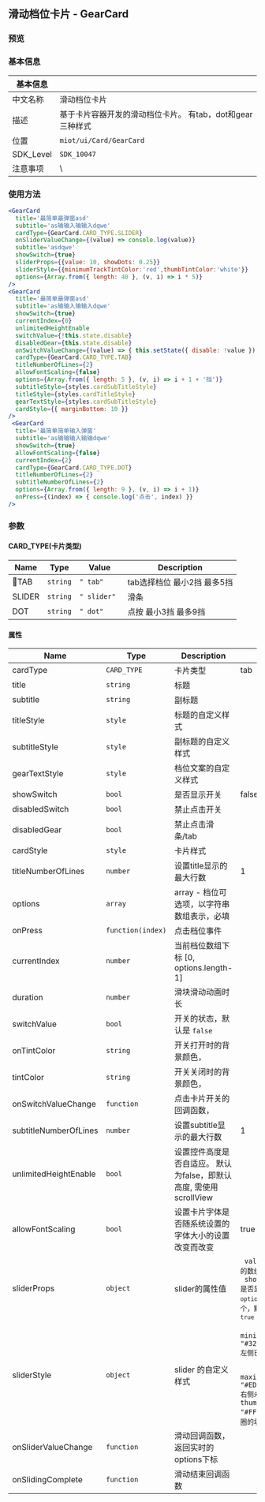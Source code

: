 ## 滑动档位卡片 - GearCard

### 预览

### 基本信息

| 基本信息  |                                                              |
| --------- | ------------------------------------------------------------ |
| 中文名称  | 滑动档位卡片                                                    |
| 描述      | 基于卡片容器开发的滑动档位卡片。 有tab，dot和gear三种样式            |
| 位置      | `miot/ui/Card/GearCard` |
| SDK_Level | `SDK_10047` |
| 注意事项  | \  

### 使用方法

``` jsx
<GearCard
  title='最简单最弹窗asd'
  subtitle='as输输入输输入dqwe'
  cardType={GearCard.CARD_TYPE.SLIDER}
  onSliderValueChange={(value) => console.log(value)}
  subtitle='asdqwe'
  showSwitch={true}
  sliderProps={{value: 10, showDots: 0.25}}
  sliderStyle={{minimumTrackTintColor:'red',thumbTintColor:'white'}}
  options={Array.from({ length: 40 }, (v, i) => i * 5)}
/>
<GearCard
  title='最简单最弹窗asd'
  subtitle='as输输入输输入dqwe'
  showSwitch={true}
  currentIndex={0}
  unlimitedHeightEnable
  switchValue={!this.state.disable}
  disabledGear={this.state.disable}
  onSwitchValueChange={(value) => { this.setState({ disable: !value }) }}
  cardType={GearCard.CARD_TYPE.TAB}
  titleNumberOfLines={2}
  allowFontScaling={false}
  options={Array.from({ length: 5 }, (v, i) => i + 1 + '挡')}
  subtitleStyle={styles.cardSubTitleStyle}
  titleStyle={styles.cardTitleStyle}
  gearTextStyle={styles.cardSubTitleStyle}
  cardStyle={{ marginBottom: 10 }}
/>
 <GearCard
  title='最简单简单输入弹窗'
  subtitle='as输输输入输输dqwe'
  showSwitch={true}
  allowFontScaling={false}
  currentIndex={2}
  cardType={GearCard.CARD_TYPE.DOT}
  titleNumberOfLines={2}
  subtitleNumberOfLines={2}
  options={Array.from({ length: 9 }, (v, i) => i + 1)}
  onPress={(index) => { console.log('点击', index) }}
/>
```

### 参数

#### CARD_TYPE(卡片类型)

| Name   | Type                | Value                           | Description      |
| ------ | ------------------- | ------------------------------- | ---------------- |
| TAB    | <code>string</code> | <code>&quot; tab&quot; </code>    | tab选择档位 最小2挡 最多5挡 |
| SLIDER | <code>string</code> | <code>&quot; slider&quot; </code> | 滑条     |
| DOT    | <code>string</code> | <code>&quot; dot&quot; </code>    | 点按 最小3挡 最多9挡 |

#### 属性

| Name    | Type                | Description                     | Value      |
| ------- | ------------------- | ------------------------------- | ---------- | 
| cardType | <code>CARD_TYPE</code> | 卡片类型 | tab |
| title | <code>string</code> | 标题 |
| subtitle | <code>string</code> | 副标题 |
| titleStyle | <code>style</code> | 标题的自定义样式 |
| subtitleStyle | <code>style</code> | 副标题的自定义样式 |
| gearTextStyle | <code>style</code> |  档位文案的自定义样式
| showSwitch | <code>bool</code>  | 是否显示开关 | false |
| disabledSwitch | <code>bool</code>  | 禁止点击开关 |
| disabledGear | <code>bool</code>  | 禁止点击滑条/tab |
| cardStyle | <code>style</code>  | 卡片样式 |
| titleNumberOfLines | <code>number</code>  | 设置title显示的最大行数 | 1 |
| options | <code>array<string>|array<number></code>  - 档位可选项，以字符串数组表示，必填 |
| onPress | <code>function(index)</code>  | 点击档位事件 |
| currentIndex | <code>number</code>  | 当前档位数组下标 [0, options.length-1] |
| duration | <code>number</code>  | 滑块滑动动画时长 |
| switchValue    | <code>bool</code>  | 开关的状态，默认是 `false` |
| onTintColor    | <code>string</code> | 开关打开时的背景颜色，     |
| tintColor      | <code>string</code> | 开关关闭时的背景颜色，    |
| onSwitchValueChange  | <code>function</code>  | 点击卡片开关的回调函数，  |
| subtitleNumberOfLines | <code>number</code>  | 设置subtitle显示的最大行数 | 1 |
| unlimitedHeightEnable | <code>bool</code>  | 设置控件高度是否自适应。 默认为false，即默认高度, 需使用scrollView |
| allowFontScaling | <code>bool</code>  | 设置卡片字体是否随系统设置的字体大小的设置改变而改变 | true |
| sliderProps | <code>object</code>  | slider的属性值 | <code> value:50 // 被选择档位的数组下标, <br/> showEndText:true  // 是否显示两端的文字，即 `options` 的第一个和最后一个，默认 `true` </code> |
| sliderStyle | <code>object</code>  | slider 的自定义样式| <code> minimumTrackTintColor: "#32BAC0", // slider 左侧已填充颜色, <br/> maximumTrackTintColor: "#EDEEEF", // slider 右侧未填充颜色, thumbTintColor: "#FFFFFF", // 可移动圆圈的填充颜色 </code> |
| onSliderValueChange | <code>function</code>  | 滑动回调函数，返回实时的options下标 |
| onSlidingComplete | <code>function</code>  | 滑动结束回调函数 |
